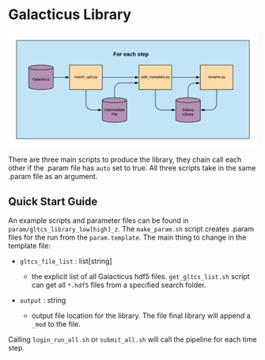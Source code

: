 Galacticus Library 
==================

![pipeline](doc/pipeline.png)

There are three main scripts to produce the library, they chain call
each other if the .param file has `auto` set to true. All three
scripts take in the same .param file as an argument. 


Quick Start Guide
-----------------

An example scripts and parameter files can be found in
`param/gltcs_library_low[high]_z`. The `make_param.sh` script creates
.param files for the run from the `param.template`. The main thing to
change in the template file:

* `gltcs_file_list` : list[string]
  - the explicit list of all Galacticus hdf5
    files. `get_gltcs_list.sh` script can get all `*.hdf5` files from
    a specified search folder. 
	
* `output` : string
  - output file location for the library. The file final library will
    append a `_mod` to the file. 
	
Calling `login_run_all.sh` or `submit_all.sh` will call the pipeline
for each time step.


